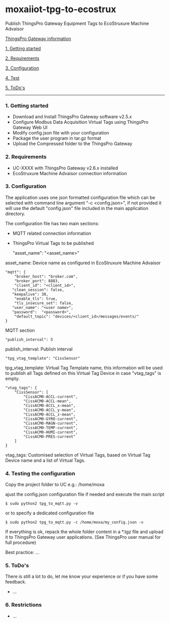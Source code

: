 # moxaiiot-tpg-to-ecostrux
Publish ThingsPro Gateway Equipment Tags to EcoStruxure Machine Advaisor

[ThingsPro Gateway information](https://www.moxa.com/en/products/industrial-computing/system-software/thingspro-2)

[1. Getting started](#getting-started)

[2. Requirements](#requirements)

[3. Configuration](#configuration)

[4. Test](#test)

[5. ToDo's](#todos)

*******************************************************************************
<a name="getting-started"></a>
### 1. Getting started 

* Download and Install ThingsPro Gateway software v2.5.x
* Configure Modbus Data Acquisition Virtual Tags using ThingsPro Gateway Web UI
* Modify config.json file with your configuration
* Package the user program in tar.gz format
* Upload the Compressed folder to the ThingsPro Gateway

<a name="requirements"></a>
### 2. Requirements
* UC-XXXX with ThingsPro Gateway v2.6.x installed
* EcoStruxure Machine Advaisor connection information


<a name="configuration"></a>
### 3. Configuration

The application uses one json formatted configuration file which can be selected with command line argument "-c <config.json>", if not provided it will use the default "config.json" file included in the main application directory. 

The configuration file has two main sections:
* MQTT related connection information
* ThingsPro Virtual Tags to be published

	"asset_name": "<asset_name>"
	
asset_name: Device name as configured in EcoStruxure Machine Advaisor 
	
	"mqtt": {
		"broker_host": "broker.com",
		"broker_port": 8883,
		"client_id": "<client_id>",
	   "clean_session": false,
	   "keepalive": 30,
		"enable_tls": true,  
		"tls_insecure_set": false,
	   "user_name": "<user name>",
	   "password":  "<password>",    
		"default_topic": "devices/<client_id>/messages/events/"
	}
	
MQTT section
	
	"publish_interval": 5
	
publish_interval: Publish interval 

	"tpg_vtag_template": "CissSensor"
	
tpg_vtag_template: Virtual Tag Template name, this information will be used to publish all Tags
defined on this Virtual Tag Device in case "vtag_tags" is empty.

	"vtag_tags": {
		"CissSensor": [
			"CissACM0-ACCL-current",
			"CissACM0-ACCL-mean",
			"CissACM0-ACCL_x-mean",
			"CissACM0-ACCL_y-mean",
			"CissACM0-ACCL_z-mean",
			"CissACM0-GYRO-current",
			"CissACM0-MAGN-current",		
			"CissACM0-TEMP-current",
			"CissACM0-HUMI-current",
			"CissACM0-PRES-current"	
		]
	}

vtag_tags: Customised selection of Virtual Tags, based on Virtual Tag Device name and a list of Virtual Tags.

<a name="test"></a>
### 4. Testing the configuration

Copy the project folder to UC e.g.: /home/moxa

ajust the config.json configuration file if needed and execute the main script

	$ sudo python2 tpg_to_mqtt.py -v

or to specify a dedicated configuration file

	$ sudo python2 tpg_to_mqtt.py -c /home/moxa/my_config.json -v

If everything is ok, repack the whole folder content in a *.tgz file and upload it to ThingsPro Gateway user applications. (See ThingsPro user manual for full procedure)

Best practice: ...

<a name="todos"></a>
### 5. ToDo's 

There is still a lot to do, let me know your experience or if you have some feedback.
* ...

<a name="restrictions"></a>
### 6. Restrictions
* ...

